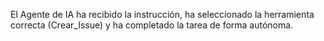 El Agente de IA ha recibido la instrucción, ha seleccionado la herramienta correcta (Crear_Issue) y ha completado la tarea de forma autónoma.
